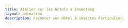 ```yaml
---
title: Atelier sur les Hôtels à Insectesg
layout: animation
description: Façonner son Hôtel à insectes Particulier.
---
```

